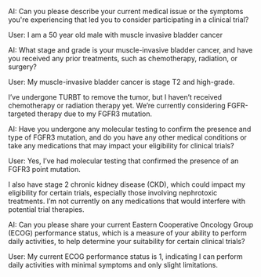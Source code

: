 AI: Can you please describe your current medical issue or the symptoms you're experiencing that led you to consider participating in a clinical trial?

User: I am a 50 year old male with muscle invasive bladder cancer

AI: What stage and grade is your muscle-invasive bladder cancer, and have you received any prior treatments, such as chemotherapy, radiation, or surgery?

User: My muscle-invasive bladder cancer is stage T2 and high-grade.

I’ve undergone TURBT to remove the tumor, but I haven’t received chemotherapy or radiation therapy yet. We’re currently considering FGFR-targeted therapy due to my FGFR3 mutation.

AI: Have you undergone any molecular testing to confirm the presence and type of FGFR3 mutation, and do you have any other medical conditions or take any medications that may impact your eligibility for clinical trials?

User: Yes, I’ve had molecular testing that confirmed the presence of an FGFR3 point mutation.

I also have stage 2 chronic kidney disease (CKD), which could impact my eligibility for certain trials, especially those involving nephrotoxic treatments. I’m not currently on any medications that would interfere with potential trial therapies.

AI: Can you please share your current Eastern Cooperative Oncology Group (ECOG) performance status, which is a measure of your ability to perform daily activities, to help determine your suitability for certain clinical trials?

User: My current ECOG performance status is 1, indicating I can perform daily activities with minimal symptoms and only slight limitations.

